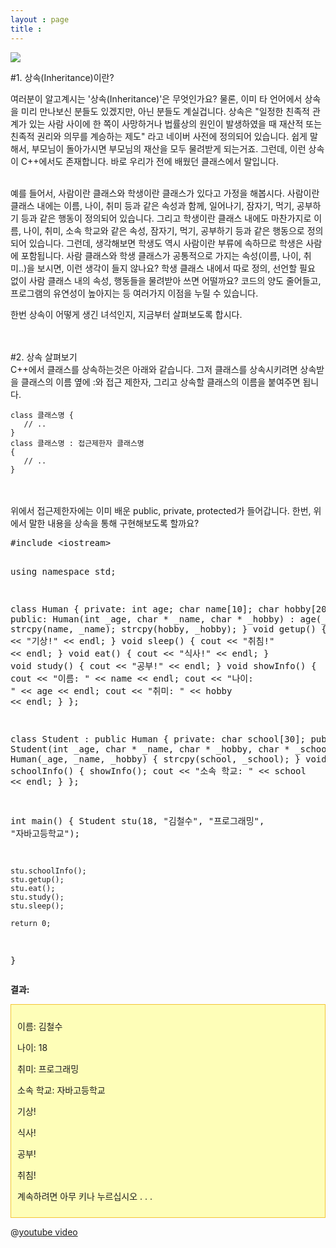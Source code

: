 ```yaml
---
layout : page
title :
---
```

![](http://cfile5.uf.tistory.com/image/1741CA364F40EBF5205286)<br/>



#1. 상속(Inheritance)이란?




여러분이 알고계시는 '상속(Inheritance)'은 무엇인가요? 물론, 이미 타 언어에서 상속을 미리 만나보신 분들도 있겠지만, 아닌 분들도 계실겁니다. 상속은 "일정한 친족적 관계가 있는 사람 사이에 한 쪽이 사망하거나 법률상의 원인이 발생하였을 때 재산적 또는 친족적 권리와 의무를 계승하는 제도" 라고 네이버 사전에 정의되어 있습니다. 쉽게 말해서, 부모님이 돌아가시면 부모님의 재산을 모두 물려받게 되는거죠. 그런데, 이런 상속이 C++에서도 존재합니다. 바로 우리가 전에 배웠던 클래스에서 말입니다.<br/><br/>

예를 들어서, 사람이란 클래스와 학생이란 클래스가 있다고 가정을 해봅시다. 사람이란 클래스 내에는 이름, 나이, 취미 등과 같은 속성과 함께, 일어나기, 잠자기, 먹기, 공부하기 등과 같은 행동이 정의되어 있습니다. 그리고 학생이란 클래스 내에도 마찬가지로 이름, 나이, 취미, 소속 학교와 같은 속성, 잠자기, 먹기, 공부하기 등과 같은 행동으로 정의되어 있습니다. 그런데, 생각해보면 학생도 역시 사람이란 부류에 속하므로 학생은 사람에 포함됩니다. 사람 클래스와 학생 클래스가 공통적으로 가지는 속성(이름, 나이, 취미..)을 보시면, 이런 생각이 들지 않나요? 학생 클래스 내에서 따로 정의, 선언할 필요 없이 사람 클래스 내의 속성, 행동들을 물려받아 쓰면 어떨까요? 코드의 양도 줄어들고, 프로그램의 유연성이 높아지는 등 여러가지 이점을 누릴 수 있습니다.<br/>

한번 상속이 어떻게 생긴 녀석인지, 지금부터 살펴보도록 합시다.<br/><br/><br/>

#2. 상속 살펴보기<br/>
C++에서 클래스를 상속하는것은 아래와 같습니다. 그저 클래스를 상속시키려면 상속받을 클래스의 이름 옆에 :와 접근 제한자, 그리고 상속할 클래스의 이름을 붙여주면 됩니다.<br/>


  <pre><code data-origin="&lt;pre&gt;&lt;code&gt;class 클래스명 {
   // ..
}
class 클래스명 : 접근제한자 클래스명
{
   // ..
}
&lt;/code&gt;&lt;/pre&gt;">class 클래스명 {
   // ..
}
class 클래스명 : 접근제한자 클래스명
{
   // ..
}
</code></pre>

<footer style="position:fixed; font-size:.8em; text-align:right; bottom:0px; margin-left:-25px; height:20px; width:100%;">generated by <a href="http://pad.haroopress.com" target="_blank">haroopad</a></footer>
</body>
<br/><br/>
위에서 접근제한자에는 이미 배운 public, private, protected가 들어갑니다. 한번, 위에서 말한 내용을 상속을 통해 구현해보도록 할까요? <br/>
<pre class="brush:cpp">#include &lt;iostream&gt;

using namespace std;

class Human {
private:
	int age;
	char name[10];
	char hobby[20];
public:
	Human(int _age, char * _name, char * _hobby) : age(_age)
	{
		strcpy(name, _name);
		strcpy(hobby, _hobby);
	}
	void getup()
	{
		cout &lt;&lt; "기상!" &lt;&lt; endl;
	}
	void sleep()
	{
		cout &lt;&lt; "취침!" &lt;&lt; endl;
	}
	void eat()
	{
		cout &lt;&lt; "식사!" &lt;&lt; endl;
	}
	void study()
	{
		cout &lt;&lt; "공부!" &lt;&lt; endl;
	}
	void showInfo()
	{
		cout &lt;&lt; "이름: " &lt;&lt; name &lt;&lt; endl;
		cout &lt;&lt; "나이: " &lt;&lt; age &lt;&lt; endl;
		cout &lt;&lt; "취미: " &lt;&lt; hobby &lt;&lt; endl;
	}
};

class Student : public Human {
private:
	char school[30];
public:
	Student(int _age, char * _name, char * _hobby, char * _school) : Human(_age, _name, _hobby)
	{
		strcpy(school, _school);
	}
	void schoolInfo()
	{
		showInfo();
		cout &lt;&lt; "소속 학교: " &lt;&lt; school &lt;&lt; endl;
	}
};

int main()
{
	Student stu(18, "김철수", "프로그래밍", "자바고등학교");

	stu.schoolInfo();
	stu.getup();
	stu.eat();
	stu.study();
	stu.sleep();

	return 0;
}
</pre><p><b>결과:</b></p><p></p><div class="txc-textbox" style="border: 1px solid rgb(243, 197, 52); background-color: rgb(254, 254, 184); padding: 10px;"><p>이름: 김철수</p><p>나이: 18</p><p>취미: 프로그래밍</p><p>소속 학교: 자바고등학교</p><p>기상!</p><p>식사!</p><p>공부!</p><p>취침!</p><p>계속하려면 아무 키나 누르십시오 . . .</p></div>


@[youtube video](http://www.youtube.com/watch?v=dLvSFMrAH9A)
